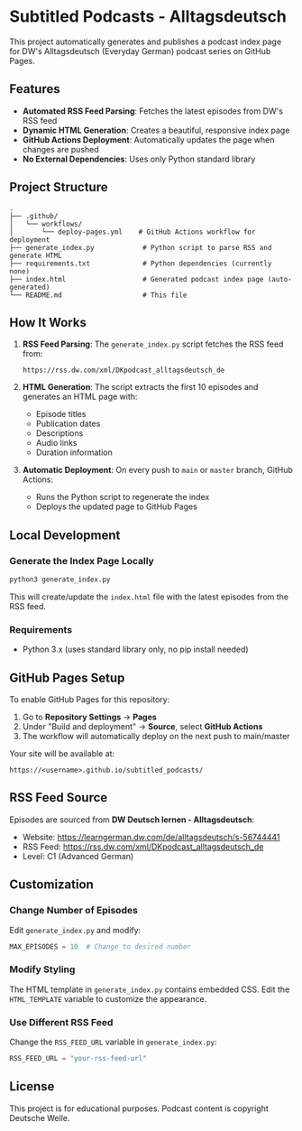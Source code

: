 # Subtitled Podcasts - Alltagsdeutsch

This project automatically generates and publishes a podcast index page for DW's Alltagsdeutsch (Everyday German) podcast series on GitHub Pages.

## Features

- **Automated RSS Feed Parsing**: Fetches the latest episodes from DW's RSS feed
- **Dynamic HTML Generation**: Creates a beautiful, responsive index page
- **GitHub Actions Deployment**: Automatically updates the page when changes are pushed
- **No External Dependencies**: Uses only Python standard library

## Project Structure

```
.
├── .github/
│   └── workflows/
│       └── deploy-pages.yml    # GitHub Actions workflow for deployment
├── generate_index.py            # Python script to parse RSS and generate HTML
├── requirements.txt             # Python dependencies (currently none)
├── index.html                   # Generated podcast index page (auto-generated)
└── README.md                    # This file
```

## How It Works

1. **RSS Feed Parsing**: The `generate_index.py` script fetches the RSS feed from:
   ```
   https://rss.dw.com/xml/DKpodcast_alltagsdeutsch_de
   ```

2. **HTML Generation**: The script extracts the first 10 episodes and generates an HTML page with:
   - Episode titles
   - Publication dates
   - Descriptions
   - Audio links
   - Duration information

3. **Automatic Deployment**: On every push to `main` or `master` branch, GitHub Actions:
   - Runs the Python script to regenerate the index
   - Deploys the updated page to GitHub Pages

## Local Development

### Generate the Index Page Locally

```bash
python3 generate_index.py
```

This will create/update the `index.html` file with the latest episodes from the RSS feed.

### Requirements

- Python 3.x (uses standard library only, no pip install needed)

## GitHub Pages Setup

To enable GitHub Pages for this repository:

1. Go to **Repository Settings** → **Pages**
2. Under "Build and deployment" → **Source**, select **GitHub Actions**
3. The workflow will automatically deploy on the next push to main/master

Your site will be available at:
```
https://<username>.github.io/subtitled_podcasts/
```

## RSS Feed Source

Episodes are sourced from **DW Deutsch lernen - Alltagsdeutsch**:
- Website: https://learngerman.dw.com/de/alltagsdeutsch/s-56744441
- RSS Feed: https://rss.dw.com/xml/DKpodcast_alltagsdeutsch_de
- Level: C1 (Advanced German)

## Customization

### Change Number of Episodes

Edit `generate_index.py` and modify:
```python
MAX_EPISODES = 10  # Change to desired number
```

### Modify Styling

The HTML template in `generate_index.py` contains embedded CSS. Edit the `HTML_TEMPLATE` variable to customize the appearance.

### Use Different RSS Feed

Change the `RSS_FEED_URL` variable in `generate_index.py`:
```python
RSS_FEED_URL = "your-rss-feed-url"
```

## License

This project is for educational purposes. Podcast content is copyright Deutsche Welle.
